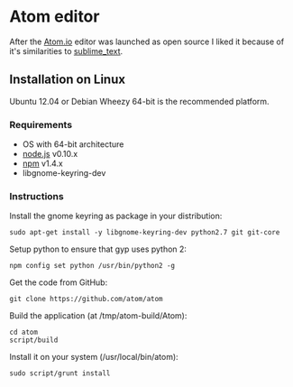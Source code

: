 Atom editor
=================================================

After the [Atom.io](https://atom.io) editor was launched as open source I liked
it because of it's similarities to [sublime_text](sublime.md).


Installation on Linux
-------------------------------------------------

Ubuntu 12.04 or Debian Wheezy 64-bit is the recommended platform.

### Requirements

  * OS with 64-bit architecture
  * [node.js](http://nodejs.org/download/) v0.10.x
  * [npm](http://www.npmjs.org/) v1.4.x  
  * libgnome-keyring-dev 

### Instructions

Install the gnome keyring as package in your distribution:

    sudo apt-get install -y libgnome-keyring-dev python2.7 git git-core

Setup python to ensure that gyp uses python 2:

    npm config set python /usr/bin/python2 -g

Get the code from GitHub:

    git clone https://github.com/atom/atom

Build the application (at /tmp/atom-build/Atom):

    cd atom
    script/build

Install it on your system (/usr/local/bin/atom):

    sudo script/grunt install
